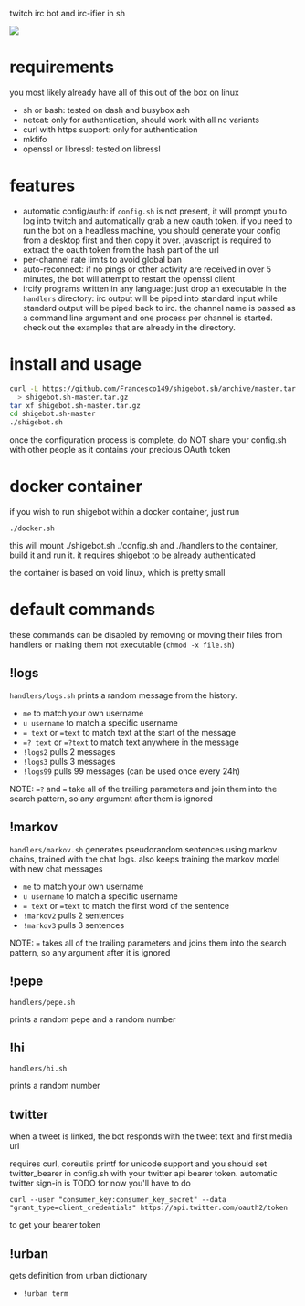 twitch irc bot and irc-ifier in sh

![](https://i.imgur.com/7jWcjia.gif)

# requirements
you most likely already have all of this out of the box on linux
* sh or bash: tested on dash and busybox ash
* netcat: only for authentication, should work with all nc variants
* curl with https support: only for authentication
* mkfifo
* openssl or libressl: tested on libressl

# features
* automatic config/auth: if ```config.sh``` is not present, it will prompt
  you to log into twitch and automatically grab a new oauth token.
  if you need to run the bot on a headless machine, you should
  generate your config from a desktop first and then copy it over.
  javascript is required to extract the oauth token from the hash part
  of the url
* per-channel rate limits to avoid global ban
* auto-reconnect: if no pings or other activity are received in over 5
  minutes, the bot will attempt to restart the openssl client
* ircify programs written in any language: just drop an executable in
  the ```handlers``` directory: irc output will be piped into standard
  input while standard output will be piped back to irc. the channel name
  is passed as a command line argument and one process per channel is
  started. check out the examples that are already in the directory.

# install and usage
```sh
curl -L https://github.com/Francesco149/shigebot.sh/archive/master.tar.gz \
  > shigebot.sh-master.tar.gz
tar xf shigebot.sh-master.tar.gz
cd shigebot.sh-master
./shigebot.sh
```

once the configuration process is complete, do NOT share your config.sh
with other people as it contains your precious OAuth token

# docker container
if you wish to run shigebot within a docker container, just run

```
./docker.sh
```

this will mount ./shigebot.sh ./config.sh and ./handlers to the
container, build it and run it. it requires shigebot to be already
authenticated

the container is based on void linux, which is pretty small

# default commands
these commands can be disabled by removing or moving their files from
handlers or making them not executable (```chmod -x file.sh```)

## !logs
```handlers/logs.sh```
prints a random message from the history.
* ```me``` to match your own username
* ```u username``` to match a specific username
* ```= text``` or ```=text``` to match text at the start of the message
* ```=? text``` or ```=?text``` to match text anywhere in the message
* ```!logs2``` pulls 2 messages
* ```!logs3``` pulls 3 messages
* ```!logs99``` pulls 99 messages (can be used once every 24h)

NOTE: ```=?``` and ```=``` take all of the trailing parameters and
join them into the search pattern, so any argument after them is
ignored

## !markov
```handlers/markov.sh```
generates pseudorandom sentences using markov chains, trained with the
chat logs. also keeps training the markov model with new chat messages
* ```me``` to match your own username
* ```u username``` to match a specific username
* ```= text``` or ```=text``` to match the first word of the sentence
* ```!markov2``` pulls 2 sentences
* ```!markov3``` pulls 3 sentences

NOTE: ```=``` takes all of the trailing parameters and joins them into the
search pattern, so any argument after it is ignored

## !pepe
```handlers/pepe.sh```

prints a random pepe and a random number

## !hi
```handlers/hi.sh```

prints a random number

## twitter
when a tweet is linked, the bot responds with the tweet text and
first media url

requires curl, coreutils printf for unicode support and you should
set twitter_bearer in config.sh with your twitter api bearer
token. automatic twitter sign-in is TODO for now you'll have to do

```
curl --user "consumer_key:consumer_key_secret" --data "grant_type=client_credentials" https://api.twitter.com/oauth2/token
```

to get your bearer token

## !urban
gets definition from urban dictionary

* ```!urban term```
